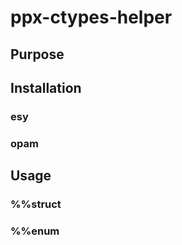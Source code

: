 # ppx-ctypes-helper

## Purpose

## Installation

### esy

### opam

## Usage

### %%struct

### %%enum
